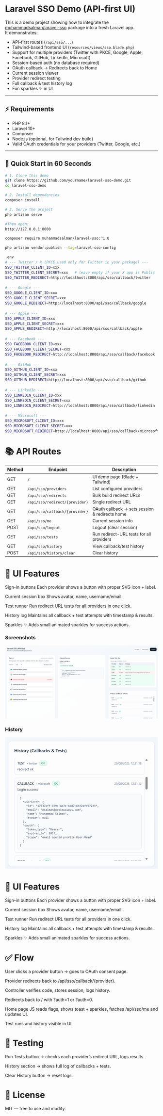 # Laravel SSO Demo (API-first UI)

This is a demo project showing how to integrate the [muhammadsalman/laravel-sso](https://packagist.org/packages/muhammadsalman/laravel-sso) package into a fresh Laravel app.  
It demonstrates:

- API-first routes (`/api/sso/...`)
- Tailwind-based frontend UI (`resources/views/sso.blade.php`)
- Support for multiple providers (Twitter with PKCE, Google, Apple, Facebook, GitHub, LinkedIn, Microsoft)
- Session-based auth (no database required)
- OAuth callback → Redirects back to Home
- Current session viewer
- Provider redirect testing
- Full callback & test history log
- Fun sparkles ✨ in UI

---

## ⚡ Requirements

- PHP 8.1+
- Laravel 10+
- Composer
- Node.js (optional, for Tailwind dev build)
- Valid OAuth credentials for your providers (Twitter, Google, etc.)

---

## 🚀 Quick Start in 60 Seconds

```bash
# 1. Clone this demo
git clone https://github.com/yourname/laravel-sso-demo.git
cd laravel-sso-demo
```

```bash
# 2. Install dependencies
composer install
```

```bash
# 3. Serve the project
php artisan serve
```

```bash
#Then open:
http://127.0.0.1:8000
```


```bash
composer require muhammadsalman/laravel-sso:^1.0
```

```bash
php artisan vendor:publish --tag=laravel-sso-config
```

```bash
.env
# --- Twitter / X (PKCE used only for Twitter in your package) ---
SSO_TWITTER_CLIENT_ID=xxx
SSO_TWITTER_CLIENT_SECRET=xxx   # leave empty if your X app is Public
SSO_TWITTER_REDIRECT=http://localhost:8000/api/sso/callback/twitter

# --- Google ---
SSO_GOOGLE_CLIENT_ID=xxx
SSO_GOOGLE_CLIENT_SECRET=xxx
SSO_GOOGLE_REDIRECT=http://localhost:8000/api/sso/callback/google

# --- Apple ---
SSO_APPLE_CLIENT_ID=xxx
SSO_APPLE_CLIENT_SECRET=xxx
SSO_APPLE_REDIRECT=http://localhost:8000/api/sso/callback/apple

# --- Facebook ---
SSO_FACEBOOK_CLIENT_ID=xxx
SSO_FACEBOOK_CLIENT_SECRET=xxx
SSO_FACEBOOK_REDIRECT=http://localhost:8000/api/sso/callback/facebook

# --- GitHub ---
SSO_GITHUB_CLIENT_ID=xxx
SSO_GITHUB_CLIENT_SECRET=xxx
SSO_GITHUB_REDIRECT=http://localhost:8000/api/sso/callback/github

# --- LinkedIn ---
SSO_LINKEDIN_CLIENT_ID=xxx
SSO_LINKEDIN_CLIENT_SECRET=xxx
SSO_LINKEDIN_REDIRECT=http://localhost:8000/api/sso/callback/linkedin

# --- Microsoft ---
SSO_MICROSOFT_CLIENT_ID=xxx
SSO_MICROSOFT_CLIENT_SECRET=xxx
SSO_MICROSOFT_REDIRECT=http://localhost:8000/api/sso/callback/microsoft
```

# 📚 API Routes
| Method | Endpoint                       | Description                                    |
| ------ | ------------------------------ | ---------------------------------------------- |
| GET    | `/`                            | UI demo page (Blade + Tailwind)                |
| GET    | `/api/sso/providers`           | List configured providers                      |
| GET    | `/api/sso/redirects`           | Bulk build redirect URLs                       |
| GET    | `/api/sso/redirect/{provider}` | Single redirect URL                            |
| GET    | `/api/sso/callback/{provider}` | OAuth callback → sets session & redirects home |
| GET    | `/api/sso/me`                  | Current session info                           |
| POST   | `/api/sso/logout`              | Logout (clear session)                         |
| GET    | `/api/sso/tests`               | Run redirect-URL tests for all providers       |
| GET    | `/api/sso/history`             | View callback/test history                     |
| POST   | `/api/sso/history/clear`       | Clear history                                  |


# 🎨 UI Features

Sign-in buttons
Each provider shows a button with proper SVG icon + label.

Current session box
Shows avatar, name, username/email.

Test runner
Run redirect URL tests for all providers in one click.

History log
Maintains all callback + test attempts with timestamp & results.

Sparkles ✨
Adds small animated sparkles for success actions.

### Screenshots
![screenshot](https://raw.githubusercontent.com/engrsalmankamboh/sso-demo/main/docs/screenshot.png)

### History
![history](https://raw.githubusercontent.com/engrsalmankamboh/sso-demo/main/docs/history.png)

# 🎨 UI Features

Sign-in buttons
Each provider shows a button with proper SVG icon + label.

Current session box
Shows avatar, name, username/email.

Test runner
Run redirect URL tests for all providers in one click.

History log
Maintains all callback + test attempts with timestamp & results.

Sparkles ✨
Adds small animated sparkles for success actions.

# ✅ Flow

User clicks a provider button → goes to OAuth consent page.

Provider redirects back to /api/sso/callback/{provider}.

Controller verifies code, stores session, logs history.

Redirects back to / with ?auth=1 or ?auth=0.

Home page JS reads flags, shows toast + sparkles, fetches /api/sso/me and updates UI.

Test runs and history visible in UI.

# 🧪 Testing

Run Tests button → checks each provider’s redirect URL, logs results.

History section → shows full log of callbacks + tests.

Clear History button → reset logs.

# 📜 License

MIT — free to use and modify.
